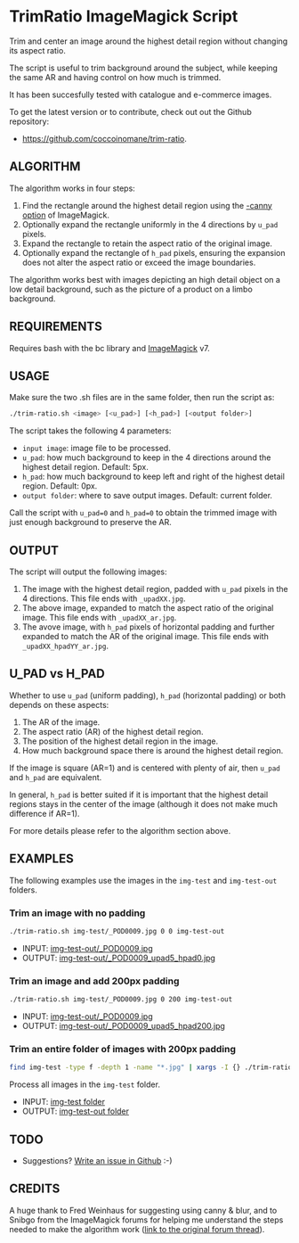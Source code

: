 # TrimRatio ImageMagick Script

Trim and center an image around the highest detail region without changing its aspect ratio.

The script is useful to trim background around the subject, while keeping the same AR and having control on how much
is trimmed.

It has been succesfully tested with catalogue and e-commerce images.

To get the latest version or to contribute, check out out the Github repository:

* https://github.com/coccoinomane/trim-ratio.

## ALGORITHM

The algorithm works in four steps:

1. Find the rectangle around the highest detail region using the [-canny option](https://imagemagick.org/discourse-server/viewtopic.php?t=25405) of ImageMagick.
2. Optionally expand the rectangle uniformly in the 4 directions by `u_pad` pixels.
3. Expand the rectangle to retain the aspect ratio of the original image.
4. Optionally expand the rectangle of `h_pad` pixels, ensuring the expansion does not alter the aspect ratio or exceed the image boundaries.

The algorithm works best with images depicting an high detail object on a low detail background, such as the picture of a product on a limbo background.

## REQUIREMENTS

Requires bash with the bc library and [ImageMagick](https://imagemagick.org/) v7.

## USAGE

Make sure the two .sh files are in the same folder, then run the script as:

```bash
./trim-ratio.sh <image> [<u_pad>] [<h_pad>] [<output folder>]
```

The script takes the following 4 parameters:

* `input image`: image file to be processed.
* `u_pad`: how much background to keep in the 4 directions around the highest detail region. Default: 5px.
* `h_pad`: how much background to keep left and right of the highest detail region. Default: 0px.
* `output folder`: where to save output images. Default: current folder.

Call the script with `u_pad=0` and `h_pad=0` to obtain the trimmed image with just enough background to preserve the AR.

## OUTPUT

The script will output the following images:

1. The image with the highest detail region, padded with `u_pad` pixels in the 4 directions. This file ends with `_upadXX.jpg`.
2. The above image, expanded to match the aspect ratio of the original image. This file ends with `_upadXX_ar.jpg`.
3. The avove image, with `h_pad` pixels of horizontal padding and further expanded to match the AR of the original image. This file ends with `_upadXX_hpadYY_ar.jpg`.

## U_PAD vs H_PAD

Whether to use `u_pad` (uniform padding), `h_pad` (horizontal padding) or both depends on these aspects:

1. The AR of the image.
2. The aspect ratio (AR) of the highest detail region.
3. The position of the highest detail region in the image.
4. How much background space there is around the highest detail region.

If the image is square (AR=1) and is centered with plenty of air, then `u_pad` and `h_pad` are equivalent.

In general, `h_pad` is better suited if it is important that the highest detail regions stays in the center of the image (although it does not make much difference if AR=1).

For more details please refer to the algorithm section above.

## EXAMPLES

The following examples use the images in the `img-test` and `img-test-out` folders.

### Trim an image with no padding

```bash
./trim-ratio.sh img-test/_POD0009.jpg 0 0 img-test-out
```

* INPUT: [img-test-out/_POD0009.jpg](img-test/_POD0009.jpg)
* OUTPUT: [img-test-out/_POD0009_upad5_hpad0.jpg](img-test-out/_POD0009_upad0.jpg)

### Trim an image and add 200px padding

```bash
./trim-ratio.sh img-test/_POD0009.jpg 0 200 img-test-out
```

* INPUT: [img-test-out/_POD0009.jpg](img-test/_POD0009.jpg)
* OUTPUT: [img-test-out/_POD0009_upad5_hpad200.jpg](img-test-out/_POD0009_upad0_hpad200.jpg)

### Trim an entire folder of images with 200px padding

```bash
find img-test -type f -depth 1 -name "*.jpg" | xargs -I {} ./trim-ratio.sh {} 0 200 img-test-out
```

Process all images in the `img-test` folder.

* INPUT: [img-test folder](img-test)
* OUTPUT: [img-test-out folder](img-test-out)

## TODO

* Suggestions? [Write an issue in Github](https://github.com/coccoinomane/trim-ratio) :-)

## CREDITS

A huge thank to Fred Weinhaus for suggesting using canny & blur, and to Snibgo from the ImageMagick forums for helping me understand the steps needed to make the algorithm work ([link to the original forum thread](https://imagemagick.org/discourse-server/viewtopic.php?f=1&t=36443)).
